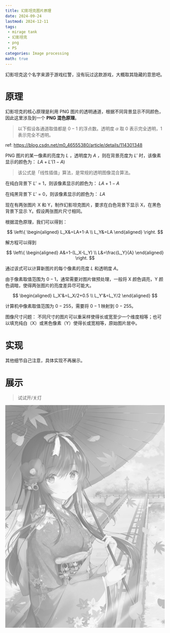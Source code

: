 ```yaml
---
title: 幻影坦克图片原理
date: 2024-09-24
lastmod: 2024-12-11
tags:
 - mirage tank
 - 幻影坦克
 - png
 - PS
categories: Image processing
math: true
---
```


幻影坦克这个名字来源于游戏红警，没有玩过这款游戏，大概取其隐藏的意思吧。

# 原理

幻影坦克的核心原理是利用 PNG 图片的透明通道，根据不同背景显示不同颜色，
因此这里涉及到一个 **PNG 混色原理**。

> 以下假设各通道取值都是 $0-1$ 的浮点数。透明度 $\alpha$ 取 $0$ 表示完全透明，$1$ 表示完全不透明。

ref: <https://blog.csdn.net/m0_46555380/article/details/114301348>

PNG 图片的某一像素的亮度为 $L$ ，透明度为 $A$ ，则在背景亮度为 $L'$ 时，该像素显示的颜色为：
$LA+L'(1-A)$

> 该公式是「线性插值」算法，是常规的透明图像混合算法。

在纯白背景下 $L'=1$，则该像素显示的颜色为：
$LA+1-A$

在纯黑背景下 $L'=0$，则该像素显示的颜色为：
$LA$

现在有两张图片 X 和 Y，制作幻影坦克图片，要求在白色背景下显示 X，在黑色背景下显示 Y。假设两张图片尺寸相同。

根据混色原理，我们可以得到：

$$
\left\{
\begin{aligned}
    L_X&=LA+1-A \\
    L_Y&=LA
\end{aligned}
\right.
$$

解方程可以得到

$$
\left\{
\begin{aligned}
    A&=1-(L_X-L_Y) \\
    L&=\frac{L_Y}{A}
\end{aligned}
\right.
$$

通过该式可以计算新图片的每个像素的亮度 $L$ 和透明度 $A$。

由于像素取值范围为 $0-1$，通常需要对图片做预处理，一般将
X 颜色调亮，Y 颜色调暗，使得两张图片的亮度差异尽可能大。

$$
\begin{aligned}
L_X'&=L_X/2+0.5 \\
L_Y'&=L_Y/2
\end{aligned}
$$

计算机中像素取值范围为 $0-255$，需要将 $0-1$ 映射到 $0-255$。

图像尺寸问题：
不同尺寸的图片可以重采样使得长或宽至少一个维度相等；也可以填充纯白（X）或黑色像素（Y）使得长或宽相等，原始图片居中。

# 实现

其他细节自己注意，具体实现不再展示。

# 展示

> 试试开/关灯

![](8d34538823dbef3474d4e89e8ba98e18137252921.png)